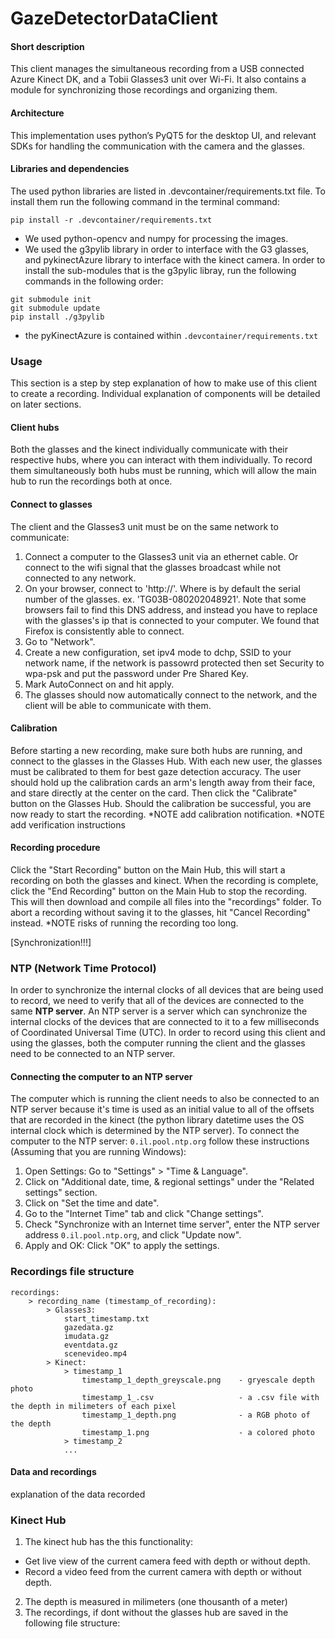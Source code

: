 # GazeDetectorDataClient
#### Short description
This client manages the simultaneous recording from a USB connected Azure Kinect DK, and a Tobii Glasses3 unit over Wi-Fi.
It also contains a module for synchronizing those recordings and organizing them.

#### Architecture
This implementation uses python’s PyQT5 for the desktop UI, and relevant SDKs for handling the communication with the camera and the glasses.

#### Libraries and dependencies
The used python libraries are listed in .devcontainer/requirements.txt file. To install them run the following command in the terminal command:
```
pip install -r .devcontainer/requirements.txt
```
- We used python-opencv and numpy for processing the images.
- We used the g3pylib library in order to interface with the G3 glasses, and pykinectAzure library to interface with the kinect camera. In order to install the sub-modules that is the g3pylic libray, run the following commands in the following order:
```
git submodule init
git submodule update
pip install ./g3pylib
```
- the pyKinectAzure is contained within `.devcontainer/requirements.txt`

### Usage
This section is a step by step explanation of how to make use of this client to create a recording. Individual explanation of components will be detailed on later sections.

#### Client hubs
Both the glasses and the kinect individually communicate with their respective hubs, where you can interact with them individually.
To record them simultaneously both hubs must be running, which will allow the main hub to run the recordings both at once.

#### Connect to glasses
The client and the Glasses3 unit must be on the same network to communicate:
1. Connect a computer to the Glasses3 unit via an ethernet cable. Or connect to the wifi signal that the glasses broadcast while not connected to any network.
2. On your browser, connect to 'http://<g3-address>'. Where <g3-address> is by default the serial number of the glasses. ex. 'TG03B-080202048921'. Note that some browsers fail to find this DNS address, and instead you have to replace <g3-address> with the glasses's ip that is connected to your computer. We found that Firefox is consistently able to connect.
3. Go to "Network".
4. Create a new configuration, set ipv4 mode to dchp, SSID to your network name, if the network is passowrd protected then set Security to wpa-psk and put the password under Pre Shared Key.
5. Mark AutoConnect on and hit apply.
6. The glasses should now automatically connect to the network, and the client will be able to communicate with them.

#### Calibration
Before starting a new recording, make sure both hubs are running, and connect to the glasses in the Glasses Hub.
With each new user, the glasses must be calibrated to them for best gaze detection accuracy. The user should hold up the calibration cards an arm's length away from their face, and stare directly at the center on the card. Then click the "Calibrate" button on the Glasses Hub.
Should the calibration be successful, you are now ready to start the recording. *NOTE add calibration notification. *NOTE add verification instructions

#### Recording procedure
Click the "Start Recording" button on the Main Hub, this will start a recording on both the glasses and kinect.
When the recording is complete, click the "End Recording" button on the Main Hub to stop the recording. This will then download and compile all files into the "recordings" folder.
To abort a recording without saving it to the glasses, hit "Cancel Recording" instead.
*NOTE risks of running the recording too long.

[Synchronization!!!]
### NTP (Network Time Protocol)
In order to synchronize the internal clocks of all devices that are being used to record, we need to verify that all of the devices are connected to the same **NTP server**. An NTP server is a server which can synchronize the internal clocks of the devices that are connected to it to a few milliseconds of Coordinated Universal Time (UTC).
In order to record using this client and using the glasses, both the computer running the client and the glasses need to be connected to an NTP server. 

#### Connecting the computer to an NTP server
The computer which is running the client needs to also be connected to an NTP server because it's time is used as an initial value to all of the offsets that are recorded in the kinect (the python library datetime uses the OS internal clock which is determined by the NTP server). To connect the computer to the NTP server: `0.il.pool.ntp.org` follow these instructions (Assuming that you are running Windows): 
1. Open Settings: Go to "Settings" > "Time & Language".
2. Click on "Additional date, time, & regional settings" under the "Related settings" section.
3. Click on "Set the time and date".
4. Go to the "Internet Time" tab and click "Change settings".
5. Check "Synchronize with an Internet time server", enter the NTP server address `0.il.pool.ntp.org`, and click "Update now".
6. Apply and OK: Click "OK" to apply the settings.

### Recordings file structure
```
recordings: 
    > recording_name (timestamp_of_recording):
        > Glasses3:
            start_timestamp.txt
            gazedata.gz
            imudata.gz
            eventdata.gz
            scenevideo.mp4
        > Kinect:
            > timestamp_1
                timestamp_1_depth_greyscale.png    - gryescale depth photo
                timestamp_1_.csv                   - a .csv file with the depth in milimeters of each pixel
                timestamp_1_depth.png              - a RGB photo of the depth
                timestamp_1.png                    - a colored photo
            > timestamp_2
            ...
```

#### Data and recordings
explanation of the data recorded

### Kinect Hub
1. The kinect hub has the this functionality:
  - Get live view of the current camera feed with depth or without depth.
  - Record a video feed from the current camera with depth or without depth.
2. The depth is measured in milimeters (one thousanth of a meter)
3. The recordings, if dont without the glasses hub are saved in the following file structure:
